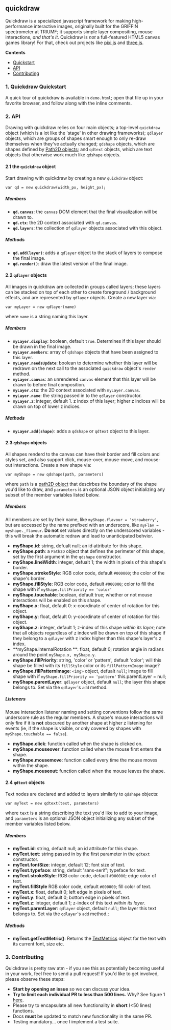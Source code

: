 ## quickdraw

Quickdraw is a specialized javascript framework for making high-performance interactive images, originally built for the GRIFFIN spectrometer at TRIUMF; it supports simple layer compositing, mouse interactions, *and that's it*. Quickdraw is *not* a full-featured HTML5 canvas games library! For that, check out projects like [pixi.js](http://www.pixijs.com/) and [three.js](http://threejs.org/).

**Contents**
 - [Quickstart](#1-quickdraw-quickstart)
 - [API](#2-api)
 - [Contributing](#3-contributing)

### 1. Quickdraw Quickstart

A quick tour of quickdraw is available in `demo.html`; open that file up in your favorite browser, and follow along with the inline comments.

### 2. API

Drawing with quickdraw relies on four main objects; a top-level `quickdraw` object (which is a lot like the 'stage' in other drawing frameworks); `qdlayer` objects, which are groups of shapes smart enough to only re-draw themselves when they've actually changed; `qdshape` objects, which are shapes defined by [Path2D objects](https://developer.mozilla.org/en-US/docs/Web/API/Path2D); and `qdtext` objects, which are text objects that otherwise work much like `qdshape` objects.

#### 2.1 the `quickdraw` object

Start drawing with quickdraw by creating a new `quickdraw` object:

```
var qd = new quickdraw(width_px, height_px);
```

##### Members

 - **`qd.canvas`**: the `canvas` DOM element that the final visualization will be drawn to.
 - **`qd.ctx`**: the 2D context associated with `qd.canvas`.
 - **`qd.layers`**: the collection of `qdlayer` objects associated with this object.

##### Methods

 - **`qd.add(layer)`**: adds a `qdlayer` object to the stack of layers to compose the final image.
 - **`qd.render()`**: draw the latest version of the final image.

#### 2.2 `qdlayer` objects

All images in quickdraw are collected in groups called layers; these layers can be stacked on top of each other to create foreground / background effects, and are represented by `qdlayer` objects. Create a new layer via:

```
var myLayer = new qdlayer(name)
```

where `name` is a string naming this layer.

##### Members

 - **`myLayer.display`**: boolean, default `true`. Determines if this layer should be drawn in the final image.
 - **`myLayer.members`**: array of `qdshape` objects that have been assigned to this layer.
 - **`myLayer.needsUpdate`**: boolean to determine whether this layer will be redrawn on the next call to the associated `quickdraw` object's `render` method.
 - **`myLayer.canvas`**: an unrendered `canvas` element that this layer will be drawn to before final composition.
 - **`myLayer.ctx`**: the 2D context associated with `myLayer.canvas`.
 - **`myLayer.name`**: the string passed in to the `qdlayer` constructor.
 - **`myLayer.z`**: integer, default 1. z index of this layer; higher z indices will be drawn on top of lower z indices.

##### Methods

 - **`myLayer.add(shape)`**: adds a `qdshape` or `qdtext` object to this layer.

#### 2.3 `qdshape` objects

All shapes renderd to the canvas can have their border and fill colors and styles set, and also support click, mouse-over, mouse-move, and mouse-out interactions. Create a new shape via:

```
var myShape = new qdshape(path, parameters)
```

where `path` is a [path2D object](https://developer.mozilla.org/en-US/docs/Web/API/Path2D) that descirbes the boundary of the shape you'd like to draw, and `parameters` is an optional JSON object initializing any subset of the member variables listed below.

##### Members

All members are set by their name, like `myShape.flavour = 'strawberry'`, but are accessed by the name prefixed with an underscore, like `myFlav = myshape._flavour`. **Do not** set values directly on the underscored variables - this will break the automatic redraw and lead to unanticipated behvior.

 - **myShape.id**: string, defualt null; an id attribute for this shape.
 - **myShape.path**: a `Path2D` object that defines the perimeter of this shape, set by the first argument in the `qdshape` constructor.
 - **myShape.lineWidth**: integer, defualt 1; the width in pixels of this shape's border.
 - **myShape.strokeStyle**: RGB color code, default `#000000`; the color of the shape's border.
 - **myShape.fillStyle**: RGB color code, default `#000000`; color to fill the shape with if `myShape.fillPriority == 'color'`
 - **myShape.touchable**: boolean, default true; whether or not mouse interactions will be enabled on this shape.
 - **myShape.x**: float, default 0: x-coordinate of center of rotation for this object.
 - **myShape.y**: float, default 0: y-coordinate of center of rotation for this object.
 - **myShape.z**: integer, default 1; z-index of this shape *within its layer*; note that all objects regardless of z index will be drawn on top of this shape if they belong to a `qdlayer` with z index higher than this shape's layer's z index.
 - **myShape.internalRotation **: float, default 0; rotation angle in radians around the point `myShape.x, myShape.y`.
 - **myShape.fillPriority**: string, 'color' or 'pattern', default 'color'; will this shape be filled with its `fillStyle` color or its `fillPatternImage` image?
 - **myShape.fillPatternImage**: `<img>` object, defualt `null`; image to fill shape with if `myShape.fillPriority == 'pattern'`
    this.parentLayer = null;
 - **myShape.parentLayer**: `qdlayer` object, default `null`; the layer this shape belongs to. Set via the `qdlayer`'s `add` method.

##### Listeners

Mouse interaction listener naming and setting conventions follow the same underscore rule as the regular members. A shape's mouse interactions will only fire if it is **not** obscured by another shape at higher z listening for events (ie, if the shape is visible, or only covered by shapes with `myShape.touchable == false`).

 - **myShape.click**: function called when the shape is clicked on.
 - **myShape.mouseover**: function called when the mouse first enters the shape.
 - **myShape.mousemove**: function called every time the mouse moves within the shape.
 - **myShape.mouseout**: function called when the mouse leaves the shape.

#### 2.4 `qdtext` objects

Text nodes are declared and added to layers similarly to `qdshape` objects:

```
var myText = new qdtext(text, parameters)
```

where `text` is a string describing the text you'd like to add to your image, and `parameters` is an optional JSON object initializing any subset of the member variables listed below.

##### Members

 - **myText.id**: string, defualt null; an id attribute for this shape.
 - **myText.text**: string passed in by the first parameter in the `qdtext` constructor.
 - **myText.fontSize**: integer, default 12; font size of text.
 - **myText.typeface**: string, default 'sans-serif'; typeface for text.
 - **myText.strokeStyle**: RGB color code, default `#000000`; edge color of text.
 - **myText.fillStyle** RGB color code, default `#000000`; fill color of text.
 - **myText.x**: float, default 0; left edge in pixels of text.
 - **myText.y**: float, default 0; bottom edge in pixels of text.
 - **myText.z**: integer, default 1; z-index of this text *within its layer*.
 - **myText.parentLayer**: `qdlayer` object, default `null`; the layer this text belongs to. Set via the `qdlayer`'s `add` method.;

##### Methods

 - **myText.getTextMetric()**: Returns the [TextMetrics](https://developer.mozilla.org/en-US/docs/Web/API/TextMetrics) object for the text with its current font, size etc.

### 3. Contributing

Quickdraw is pretty raw atm - if you see this as potentially becoming useful in your work, feel free to send a pull request! If you'd like to get involved, please observe these steps:

 - **Start by opening an issue** so we can discuss your idea.
 - **Try to limit each individual PR to less than 500 lines.** Why? See figure 1 [here](https://smartbear.com/SmartBear/media/pdfs/11_Best_Practices_for_Peer_Code_Review.pdf).
 - Please try to encapsulate all new functionality in **short** (<50 lines) functions.
 - Docs **must** be updated to match new functionality in the same PR.
 - Testing mandatory... once I implement a test suite. 